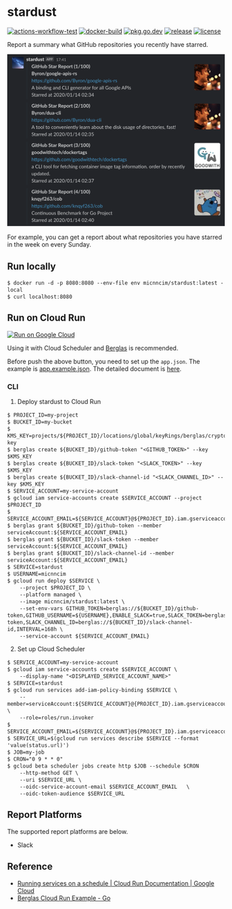# stardust

[![actions-workflow-test][actions-workflow-test-badge]][actions-workflow-test]
[![docker-build][docker-build-badge]][docker-build]
[![pkg.go.dev][pkg.go.dev-badge]][pkg.go.dev]
[![release][release-badge]][release]
[![license][license-badge]][license]

Report a summary what GitHub repositories you recently have starred.

![screenshot](docs/assets/screenshot.png)

For example, you can get a report about what repositories you have starred in the week on every Sunday.

## Run locally

```
$ docker run -d -p 8080:8080 --env-file env micnncim/stardust:latest -local
$ curl localhost:8080
```

## Run on Cloud Run

[![Run on Google Cloud](https://deploy.cloud.run/button.svg)](https://deploy.cloud.run/?git_repo=https://github.com/micnncim/stardust.git)

Using it with Cloud Scheduler and [Berglas](https://github.com/GoogleCloudPlatform/berglas) is recommended.

Before push the above button, you need to set up the `app.json`.
The example is [app.example.json](app.example.json).
The detailed document is [here](https://github.com/GoogleCloudPlatform/cloud-run-button#customizing-deployment-parameters).

### CLI

1. Deploy stardust to Cloud Run

```
$ PROJECT_ID=my-project
$ BUCKET_ID=my-bucket
$ KMS_KEY=projects/${PROJECT_ID}/locations/global/keyRings/berglas/cryptoKeys/berglas-key
$ berglas create ${BUCKET_ID}/github-token "<GITHUB_TOKEN>" --key $KMS_KEY
$ berglas create ${BUCKET_ID}/slack-token "<SLACK_TOKEN>" --key $KMS_KEY
$ berglas create ${BUCKET_ID}/slack-channel-id "<SLACK_CHANNEL_ID>" --key $KMS_KEY
$ SERVICE_ACCOUNT=my-service-account
$ gcloud iam service-accounts create $SERVICE_ACCOUNT --project $PROJECT_ID
$ SERVICE_ACCOUNT_EMAIL=${SERVICE_ACCOUNT}@${PROJECT_ID}.iam.gserviceaccount.com
$ berglas grant ${BUCKET_ID}/github-token --member serviceAccount:${SERVICE_ACCOUNT_EMAIL}
$ berglas grant ${BUCKET_ID}/slack-token --member serviceAccount:${SERVICE_ACCOUNT_EMAIL}
$ berglas grant ${BUCKET_ID}/slack-channel-id --member serviceAccount:${SERVICE_ACCOUNT_EMAIL}
$ SERVICE=stardust
$ USERNAME=micnncim
$ gcloud run deploy $SERVICE \
    --project $PROJECT_ID \
    --platform managed \
    --image micnncim/stardust:latest \
    --set-env-vars GITHUB_TOKEN=berglas://${BUCKET_ID}/github-token,GITHUB_USERNAME=${USERNAME},ENABLE_SLACK=true,SLACK_TOKEN=berglas://${BUCKET_ID}/slack-token,SLACK_CHANNEL_ID=berglas://${BUCKET_ID}/slack-channel-id,INTERVAL=168h \
    --service-account ${SERVICE_ACCOUNT_EMAIL}
```

2. Set up Cloud Scheduler

```
$ SERVICE_ACCOUNT=my-service-account
$ gcloud iam service-accounts create $SERVICE_ACCOUNT \
    --display-name "<DISPLAYED_SERVICE_ACCOUNT_NAME>"
$ SERVICE=stardust
$ gcloud run services add-iam-policy-binding $SERVICE \
    --member=serviceAccount:${SERVICE_ACCOUNT}@{PROJECT_ID}.iam.gserviceaccount.com \
    --role=roles/run.invoker
$ SERVICE_ACCOUNT_EMAIL=${SERVICE_ACCOUNT}@${PROJECT_ID}.iam.gserviceaccount.com
$ SERVICE_URL=$(gcloud run services describe $SERVICE --format 'value(status.url)')
$ JOB=my-job
$ CRON="0 9 * * 0"
$ gcloud beta scheduler jobs create http $JOB --schedule $CRON
    --http-method GET \
    --uri $SERVICE_URL \
    --oidc-service-account-email $SERVICE_ACCOUNT_EMAIL   \
    --oidc-token-audience $SERVICE_URL
```

## Report Platforms

The supported report platforms are below.

- Slack

## Reference

- [Running services on a schedule | Cloud Run Documentation | Google Cloud](https://cloud.google.com/run/docs/triggering/using-scheduler)
- [Berglas Cloud Run Example - Go](https://github.com/GoogleCloudPlatform/berglas/blob/master/examples/cloudrun/go/README.md)

<!-- badge links -->

[actions-workflow-test]: https://github.com/micnncim/stardust/actions?query=workflow%3ATest
[actions-workflow-test-badge]: https://img.shields.io/github/workflow/status/micnncim/stardust/Test?label=Test&style=for-the-badge&logo=github

[docker-build]: https://hub.docker.com/r/micnncim/stardust
[docker-build-badge]: https://img.shields.io/docker/cloud/build/micnncim/stardust?logo=docker&style=for-the-badge

[pkg.go.dev]: https://pkg.go.dev/github.com/micnncim/stardust?tab=overview
[pkg.go.dev-badge]: https://img.shields.io/badge/pkg.go.dev-reference-blue?style=for-the-badge&logo=go

[release]: https://github.com/micnncim/stardust/releases
[release-badge]: https://img.shields.io/github/v/release/micnncim/stardust?style=for-the-badge&logo=github

[license]: LICENSE
[license-badge]: https://img.shields.io/github/license/micnncim/stardust?style=for-the-badge

